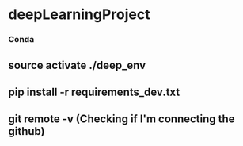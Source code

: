 # deepLearningProject

### Conda 
## source activate ./deep_env
## pip install -r requirements_dev.txt 
##  git remote -v (Checking if I'm connecting the github)